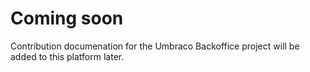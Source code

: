# Coming soon

Contribution documenation for the Umbraco Backoffice project will be added to this platform later.
